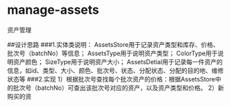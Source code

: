 # manage-assets
资产管理

##设计思路
###1.实体类说明：
AssetsStore用于记录资产类型和库存、价格、批次号（batchNo）等信息；
AssetsType用于说明资产类型；
ColorType用于说明资产颜色；
SizeType用于说明资产大小；
AssetsDetial用于记录每一件资产的信息，如id、类型、大小、颜色、批次号、状态、分配状态、分配的目的地、维修状态等
###2.实现
1）根据批次号查找每个批次资产的价格：根据AssetsStore中的批次号（batchNo）可查出该批次号对应的资产，以及资产类型和价格。
2）新购买的资
